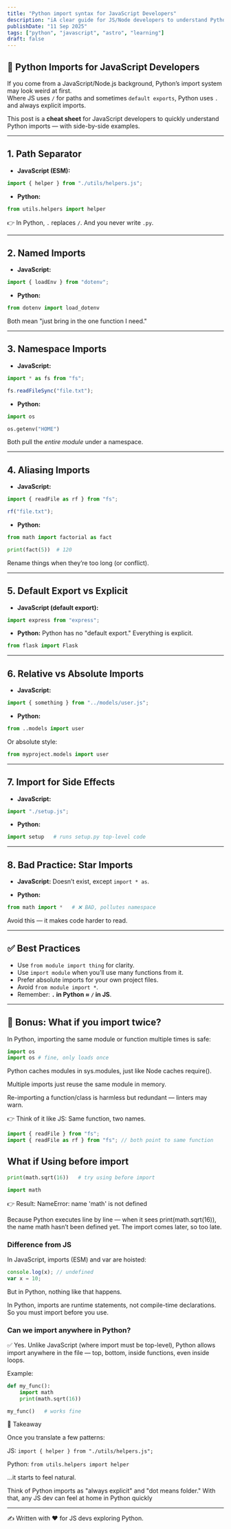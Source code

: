 ```yaml
---
title: "Python import syntax for JavaScript Developers"
description: "iA clear guide for JS/Node developers to understand Python’s import system with side-by-side comparisons."
publishDate: "11 Sep 2025"
tags: ["python", "javascript", "astro", "learning"]
draft: false
---
```


## 🐍 Python Imports for JavaScript Developers

If you come from a JavaScript/Node.js background, Python’s import system may look weird at first.  
Where JS uses `/` for paths and sometimes `default exports`, Python uses `.` and always explicit imports.

This post is a **cheat sheet** for JavaScript developers to quickly understand Python imports — with side-by-side examples.

---

## 1. Path Separator

- **JavaScript (ESM):**

```js
import { helper } from "./utils/helpers.js";
```

- **Python:**

```python
from utils.helpers import helper
```

👉 In Python, `.` replaces `/`. And you never write `.py`.

---

## 2. Named Imports

- **JavaScript:**

```js
import { loadEnv } from "dotenv";
```

- **Python:**

```python
from dotenv import load_dotenv
```

Both mean "just bring in the one function I need."

---

## 3. Namespace Imports

- **JavaScript:**

```js
import * as fs from "fs";

fs.readFileSync("file.txt");
```

- **Python:**

```python
import os

os.getenv("HOME")
```

Both pull the _entire module_ under a namespace.

---

## 4. Aliasing Imports

- **JavaScript:**

```js
import { readFile as rf } from "fs";

rf("file.txt");
```

- **Python:**

```python
from math import factorial as fact

print(fact(5))  # 120
```

Rename things when they’re too long (or conflict).

---

## 5. Default Export vs Explicit

- **JavaScript (default export):**

```js
import express from "express";
```

- **Python:**
  Python has no "default export." Everything is explicit.

```python
from flask import Flask
```

---

## 6. Relative vs Absolute Imports

- **JavaScript:**

```js
import { something } from "../models/user.js";
```

- **Python:**

```python
from ..models import user
```

Or absolute style:

```python
from myproject.models import user
```

---

## 7. Import for Side Effects

- **JavaScript:**

```js
import "./setup.js";
```

- **Python:**

```python
import setup   # runs setup.py top-level code
```

---

## 8. Bad Practice: Star Imports

- **JavaScript:**
  Doesn’t exist, except `import * as`.

- **Python:**

```python
from math import *   # ❌ BAD, pollutes namespace
```

Avoid this — it makes code harder to read.

---

## ✅ Best Practices

- Use `from module import thing` for clarity.
- Use `import module` when you’ll use many functions from it.
- Prefer absolute imports for your own project files.
- Avoid `from module import *`.
- Remember: **`.` in Python ≈ `/` in JS**.

---

## 🎁 Bonus: What if you import twice?

In Python, importing the same module or function multiple times is safe:

```py
import os
import os # fine, only loads once
```

Python caches modules in sys.modules, just like Node caches require().

Multiple imports just reuse the same module in memory.

Re-importing a function/class is harmless but redundant — linters may warn.

👉 Think of it like JS: Same function, two names.

```js
import { readFile } from "fs";
import { readFile as rf } from "fs"; // both point to same function
```

## What if Using before import

```py
print(math.sqrt(16))   # try using before import

import math
```

👉 Result: NameError: name 'math' is not defined

Because Python executes line by line — when it sees print(math.sqrt(16)), the name math hasn’t been defined yet. The import comes later, so too late.

### **Difference from JS**

In JavaScript, imports (ESM) and var are hoisted:

```js
console.log(x); // undefined
var x = 10;
```

But in Python, nothing like that happens.

In Python, imports are runtime statements, not compile-time declarations. So you must import before you use.

### Can we import anywhere in Python?

✅ Yes. Unlike JavaScript (where import must be top-level), Python allows import anywhere in the file — top, bottom, inside functions, even inside loops.

Example:

```py
def my_func():
    import math
    print(math.sqrt(16))

my_func()   # works fine

```

🔑 Takeaway

Once you translate a few patterns:

JS: `import { helper } from "./utils/helpers.js";`

Python: `from utils.helpers import helper`

…it starts to feel natural.

Think of Python imports as "always explicit" and "dot means folder."
With that, any JS dev can feel at home in Python quickly

---

✍️ Written with ❤️ for JS devs exploring Python.
